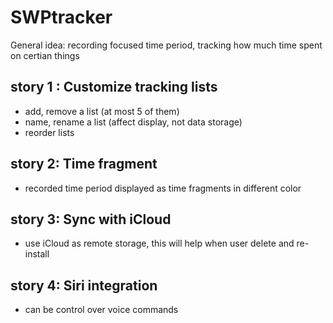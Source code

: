 # SWPtracker

General idea: recording focused time period, tracking how much time spent on certian things

## story 1 : Customize tracking lists  
- add, remove a list (at most 5 of them)  
- name, rename a list (affect display, not data storage)  
- reorder lists  

## story 2: Time fragment
- recorded time period displayed as time fragments in different color  

## story 3: Sync with iCloud  
- use iCloud as remote storage, this will help when user delete and re-install  

## story 4: Siri integration  
- can be control over voice commands  
